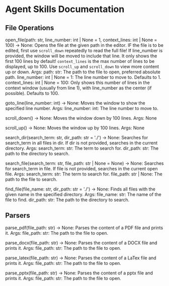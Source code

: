 # Agent Skills Documentation

## File Operations

open_file(path: str, line_number: int | None = 1, context_lines: int | None = 100) -> None:
    Opens the file at the given path in the editor. IF the file is to be edited, first use `scroll_down` repeatedly to read the full file!
    If line_number is provided, the window will be moved to include that line.
    It only shows the first 100 lines by default! `context_lines` is the max number of lines to be displayed, up to 100. Use `scroll_up` and `scroll_down` to view more content up or down.
    Args:
    path: str: The path to the file to open, preferred absolute path.
    line_number: int | None = 1: The line number to move to. Defaults to 1.
    context_lines: int | None = 100: Only shows this number of lines in the context window (usually from line 1), with line_number as the center (if possible). Defaults to 100.

goto_line(line_number: int) -> None:
    Moves the window to show the specified line number.
    Args:
    line_number: int: The line number to move to.

scroll_down() -> None:
    Moves the window down by 100 lines.
    Args:
    None

scroll_up() -> None:
    Moves the window up by 100 lines.
    Args:
    None

search_dir(search_term: str, dir_path: str = './') -> None:
    Searches for search_term in all files in dir. If dir is not provided, searches in the current directory.
    Args:
    search_term: str: The term to search for.
    dir_path: str: The path to the directory to search.

search_file(search_term: str, file_path: str | None = None) -> None:
    Searches for search_term in file. If file is not provided, searches in the current open file.
    Args:
    search_term: str: The term to search for.
    file_path: str | None: The path to the file to search.

find_file(file_name: str, dir_path: str = './') -> None:
    Finds all files with the given name in the specified directory.
    Args:
    file_name: str: The name of the file to find.
    dir_path: str: The path to the directory to search.

## Parsers

parse_pdf(file_path: str) -> None:
    Parses the content of a PDF file and prints it.
    Args:
    file_path: str: The path to the file to open.

parse_docx(file_path: str) -> None:
    Parses the content of a DOCX file and prints it.
    Args:
    file_path: str: The path to the file to open.

parse_latex(file_path: str) -> None:
    Parses the content of a LaTex file and prints it.
    Args:
    file_path: str: The path to the file to open.

parse_pptx(file_path: str) -> None:
    Parses the content of a pptx file and prints it.
    Args:
    file_path: str: The path to the file to open.
